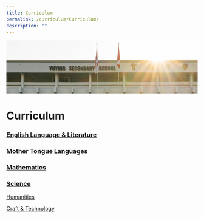```yaml
---
title: Curriculum
permalink: /curriculum/Curriculum/
description: ""
---
```

![](/images/AboutUs.jpg)

Curriculum
==========

### [English Language & Literature](/curriculum/English-Language-and-Literature/)

### [Mother Tongue Languages](/curriculum/Mother-Tongue-Languages/)

### [Mathematics](/curriculum/Mathematics/)

### [Science](/curriculum/Science/)

[Humanities](/curriculum/Humanities/)

[Craft & Technology](/curriculum/Craft-and-Technology/)

